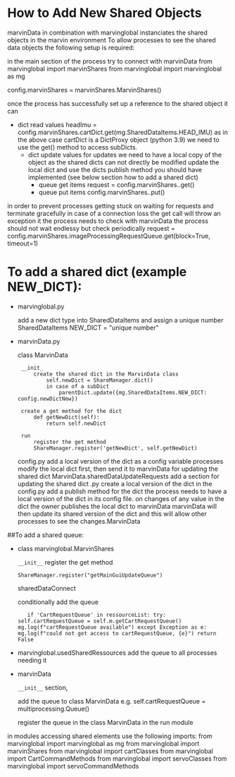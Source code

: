 
# How to Add New Shared Objects

marvinData in combination with marvinglobal instanciates the shared objects in the marvin environment
To allow processes to see the shared data objects the following setup is required:

in the main section of the process try to connect with marvinData
from marvinglobal import marvinShares
from marvinglobal import marvinglobal as mg

config.marvinShares = marvinShares.MarvinShares()

once the process has successfully set up a reference to the shared object it can 
- dict read values 
    headImu = config.marvinShares.cartDict.get(mg.SharedDataItems.HEAD_IMU)
        as in the above case cartDict is a DictProxy object (python 3.9) we need to use the get() method
        to access subDicts.
  - dict update values
        for updates we need to have a local copy of the object as the shared dicts can not directly be modified
        update the local dict and use the dicts publish method you should have implemented (see below section
        how to add a shared dict)
    - queue get items
      request = config.marvinShares.<queue>.get()
    - queue put items
      config.marvinShares.<queue>.put(<data>)

in order to prevent processes getting stuck on waiting for requests and terminate gracefully 
in case of a connection loss the get call will throw an exception
it the process needs to check with marvinData the process should not wait endlessy but check
periodically 
request = config.marvinShares.imageProcessingRequestQueue.get(block=True, timeout=1)

# To add a shared dict (example NEW_DICT):
- marvinglobal.py
  
    add a new dict type into SharedDataItems and assign a unique number
    SharedDataItems
        NEW_DICT = "unique number"
  
  
 - marvinData.py
   
    class MarvinData
   
        __init_
            create the shared dict in the MarvinData class
                self.newDict = ShareManager.dict()
                in case of a subDict
                    parentDict.update({mg.SharedDataItems.NEW_DICT: config.newDictNew})

        create a get method for the dict
            def getNewDict(self):
                return self.newDict

        run
            register the get method
            ShareManager.register('getNewDict', self.getNewDict)
                    
    config.py
        add a local version of the dict as a config variable
            processes modify the local dict first, then send it to marvinData for updating the shared dict
    MarvinData.sharedDataUpdateRequests
        add a section for updating the shared dict
<owner>.py
    create a local version of the dict in the config.py
    add a publish method for the dict
    the <owner> process needs to have a local version of the dict in its config file.
    on changes of any value in the dict the owner publishes the local dict to marvinData
    marvinData will then update its shared version of the dict and this will allow other processes to see the changes.MarvinData
        
      
##To add a shared queue:

-   class marvinglobal.MarvinShares
    
    `__init__` 
    register the get method
    
    `ShareManager.register("getMainGuiUpdateQueue") `

    sharedDataConnect  
    
    conditionally add the queue
    
    `    if 'CartRequestQueue' in ressourceList:
            try:
                self.cartRequestQueue = self.m.getCartRequestQueue()
                mg.log(f"cartRequestQueue available")
            except Exception as e:
                mg.log(f"could not get access to cartRequestQueue, {e}")
                return False
    `

-   marvinglobal.usedSharedRessources
    add the queue to all processes needing it

-   marvinData
    
    `__init__` section, 
    
    add the queue to class MarvinData
    e.g. self.cartRequestQueue = multiprocessing.Queue()

    register the queue in the class MarvinData in the run module

in modules accessing shared elements use the following imports:
    from marvinglobal import marvinglobal as mg
    from marvinglobal import marvinShares
    from marvinglobal import cartClasses
    from marvinglobal import CartCommandMethods
    from marvinglobal import servoClasses
    from marvinglobal import servoCommandMethods